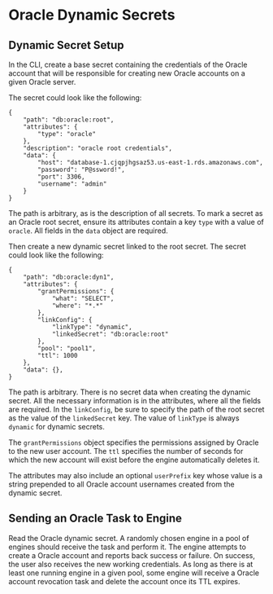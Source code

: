 [title]: # (Oracle Dynamic Secrets)
[tags]: # (DevOps Secrets Vault,DSV,)
[priority]: # (6420)

# Oracle Dynamic Secrets

## Dynamic Secret Setup

In the CLI, create a base secret containing the credentials of the Oracle account that will be responsible for creating new
Oracle accounts on a given Oracle server.

The secret could look like the following:
```
{
    "path": "db:oracle:root",
    "attributes": {
        "type": "oracle"
    },
    "description": "oracle root credentials",
    "data": {
        "host": "database-1.cjqpjhgsaz53.us-east-1.rds.amazonaws.com",
        "password": "P@ssword!",
        "port": 3306,
        "username": "admin"
    }
}
```

The path is arbitrary, as is the description of all secrets. To mark a secret as an Oracle root secret, ensure
its attributes contain a key `type` with a value of `oracle`. All fields in the `data` object are required.

Then create a new dynamic secret linked to the root secret. The secret could look like the following:
```
{
    "path": "db:oracle:dyn1",
    "attributes": {
        "grantPermissions": {
            "what": "SELECT",
            "where": "*.*"
        },
        "linkConfig": {
            "linkType": "dynamic",
            "linkedSecret": "db:oracle:root"
        },
        "pool": "pool1",
        "ttl": 1000
    },
    "data": {},
}
```

The path is arbitrary. There is no secret data when creating the dynamic secret. All the necessary information is in the attributes, where all the fields are required.
In the `linkConfig`, be sure to specify the path of the root secret as the value of the `linkedSecret` key. The value of `linkType` is always `dynamic` for dynamic secrets.

The `grantPermissions` object specifies the permissions assigned by Oracle to the new user account. The `ttl` specifies the number
of seconds for which the new account will exist before the engine automatically deletes it.

The attributes may also include an optional `userPrefix` key whose value is a string prepended to all Oracle account usernames
created from the dynamic secret.

## Sending an Oracle Task to Engine

Read the Oracle dynamic secret. A randomly chosen engine in a pool of engines should receive the task and perform it.
The engine attempts to create a Oracle account and reports back success or failure. On success, the user also receives
the new working credentials. As long as there is at least one running engine in a given pool, some engine will receive a
Oracle account revocation task and delete the account once its TTL expires.